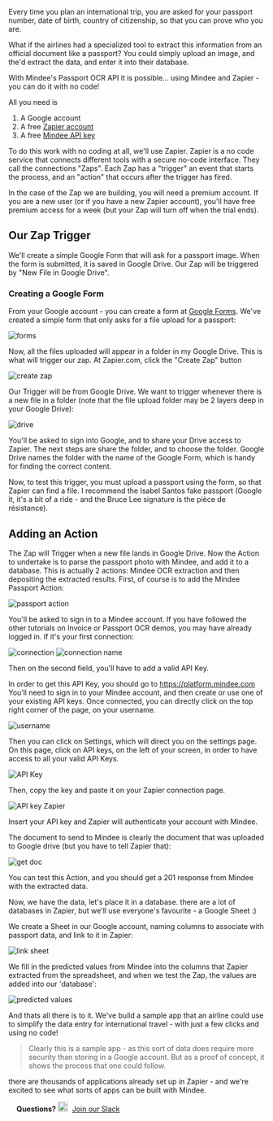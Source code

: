Every time you plan an international trip, you are asked for  your passport number, date of birth, country of citizenship, so that you can prove who you are.

What if the airlines had a specialized tool to extract this information from an official document like a passport?  You could simply upload an image, and the'd extract the data, and enter it into their database.

With Mindee's Passport OCR API it is possible... using Mindee and Zapier - you can do it with no code!

All you need is 

1. A Google account 
2. A free [Zapier account](https://zapier.com)
3. A free [Mindee API key](https://platform.mindee.com/apishub/products/mindee/passport?setup=default#tokens)

To do this work with no coding at all, we'll use Zapier.
Zapier is a no code service that connects different tools with a secure no-code interface.
They call the connections "Zaps".
Each Zap has a "trigger" an event that starts the process, and an "action" that occurs after the trigger has fired.

In the case of the Zap we are building, you will need a premium account.
If you are a new user (or if you have a new Zapier account), you'll have free premium access for a week (but your Zap will turn off when the trial ends).

## Our Zap Trigger

We'll create a simple Google Form that will ask for a passport image.
When the form is submitted, it is saved in Google Drive.  Our Zap will be triggered by "New File in Google Drive".

### Creating a Google Form

From your Google account - you can create a form at [Google Forms](https://docs.google.com/forms).
We've created a simple form that only asks for a file upload for a passport:

![forms](https://raw.githubusercontent.com/mindee/integration-zapier/main/docs/img/a7d6fda-Screenshot_2021-10-13_at_17.48.55.png) 

Now, all the files uploaded will appear in a folder in my Google Drive.
This is what will trigger our zap. At Zapier.com, click the "Create Zap" button

![create zap](https://raw.githubusercontent.com/mindee/integration-zapier/main/docs/img/3ddc05d-Screenshot_2021-10-13_at_17.54.04.png) 

Our Trigger will be from Google Drive.
We want to trigger whenever there is a new file in a folder (note that the file upload folder may be 2 layers deep in your Google Drive):

![drive](https://raw.githubusercontent.com/mindee/integration-zapier/main/docs/img/50454d9-Screenshot_2021-10-13_at_21.26.06.png) 

You'll be asked to sign into Google, and to share your Drive access to Zapier.
The next steps are share the folder, and to choose the folder.
Google Drive names the folder with the name of the Google Form, which is handy for finding the correct content.

Now, to test this trigger, you must upload a passport using the form, so that Zapier can find a file.
I recommend the Isabel Santos fake passport (Google it, it's a bit of a ride - and the Bruce Lee signature is the pièce de résistance).

## Adding an Action

The Zap will Trigger when a new file lands in Google Drive.
Now the Action to undertake is to parse the passport photo with Mindee, and add it to a database.
This is actually 2 actions: Mindee OCR extraction and then depositing the extracted results.
First, of course is to add the Mindee Passport Action:

![passport action](https://raw.githubusercontent.com/mindee/integration-zapier/main/docs/img/9a07584-Screenshot_2021-10-13_at_21.28.22.png) 

You'll be asked to sign in to a Mindee account.
If you have followed the other tutorials on Invoice or Passport OCR demos, you may have already logged in.
If it's your first connection: 

![connection](https://raw.githubusercontent.com/mindee/integration-zapier/main/docs/img/7a8650d-Screenshot_2021-10-12_at_20.23.26.png)
![connection name](https://raw.githubusercontent.com/mindee/integration-zapier/main/docs/img/zapier-connection.png)

Then on the second field, you'll have to add a valid API Key.

In order to get this API Key, you should go to https://platform.mindee.com
You’ll need to sign in to your Mindee account, and then create or use one of your existing API keys.
Once connected, you can directly click on the top right corner of the page, on your username. 

![username](https://raw.githubusercontent.com/mindee/integration-zapier/main/docs/img/username.png)

Then you can click on Settings, which will direct you on the settings page.
On this page, click on API keys, on the left of your screen, in order to have access to all your valid API Keys. 

![API Key](https://raw.githubusercontent.com/mindee/integration-zapier/main/docs/img/API-keys.png)

Then, copy the key and paste it on your Zapier connection page.

![API key Zapier](https://raw.githubusercontent.com/mindee/integration-zapier/main/docs/img/API-Key-Zapier.png)

Insert your API key and Zapier will authenticate your account with Mindee.

The document to send to Mindee is clearly the document that was uploaded to Google drive (but you have to tell Zapier that):

![get doc](https://raw.githubusercontent.com/mindee/integration-zapier/main/docs/img/a0832df-Screenshot_2021-10-13_at_21.35.23.png) 

You can test this Action, and you should get a 201 response from Mindee with the extracted data.

Now, we have the data, let's place it in a database.  there are a lot of databases in Zapier, but we'll use everyone's favourite - a Google Sheet :)

We create a Sheet in our Google account, naming columns to associate with passport data, and link to it in Zapier:

![link sheet](https://raw.githubusercontent.com/mindee/integration-zapier/main/docs/img/bb3b316-Screenshot_2021-10-13_at_21.41.42.png) 

We fill in the predicted values from Mindee into the columns that Zapier extracted from the spreadsheet, and when we test the Zap, the values are added into our 'database':

![predicted values](https://raw.githubusercontent.com/mindee/integration-zapier/main/docs/img/26b5585-Screenshot_2021-10-13_at_21.44.39.png) 

And thats all there is to it.  We've build a sample app that an airline could use to simplify the data entry for international travel - with just a few clicks and using no code!

> Clearly this is a sample app - as this sort of data does require more security than storing in a Google account.  But as a proof of concept, it shows the process that one could follow.  

there are thousands of applications already set up in Zapier - and we're excited to see what sorts of apps can be built with Mindee.

&nbsp;
&nbsp;
**Questions?**
<img alt="Slack Logo Icon" style="display:inline!important" src="https://files.readme.io/5b83947-Slack.png" width="20" height="20">&nbsp;&nbsp;[Join our Slack](https://join.slack.com/t/mindee-community/shared_invite/zt-1jv6nawjq-FDgFcF2T5CmMmRpl9LLptw)